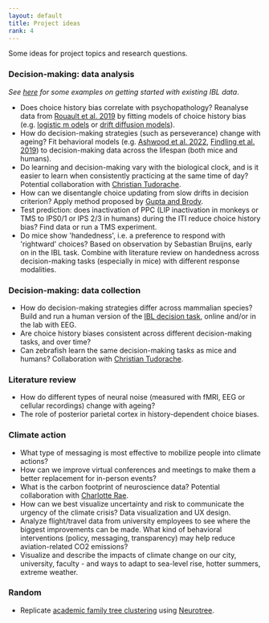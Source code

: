 ```yaml
---
layout: default
title: Project ideas
rank: 4
---
```


Some ideas for project topics and research questions.

### Decision-making: data analysis
_See [here](https://anne-urai.github.io/lab_wiki/IBLdata.html) for some examples on getting started with existing IBL data_.
- Does choice history bias correlate with psychopathology? Reanalyse data from [Rouault et al. 2019](https://doi.org/10.1016/j.biopsych.2017.12.017) by fitting models of choice history bias (e.g. [logistic m odels](https://www.nature.com/articles/ncomms14637) or [drift diffusion models](http://dx.doi.org/10.7554/eLife.46331)).
- How do decision-making strategies (such as perseverance) change with ageing? Fit behavioral models (e.g. [Ashwood et al. 2022](https://www.nature.com/articles/s41593-021-01007-z), [Findling et al. 2019](https://doi.org/10.1038/s41593-019-0518-9)) to decision-making data across the lifespan (both mice and humans).
- Do learning and decision-making vary with the biological clock, and is it easier to learn when consistently practicing at the same time of day? Potential collaboration with [Christian Tudorache](https://www.universiteitleiden.nl/en/staffmembers/christian-tudorache#tab-1).
- How can we disentangle choice updating from slow drifts in decision criterion? Apply method proposed by [Gupta and Brody](https://www.biorxiv.org/content/10.1101/2021.09.17.460767v1).
- Test prediction: does inactivation of PPC (LIP inactivation in monkeys or TMS to IPS0/1 or IPS 2/3 in humans) during the ITI reduce choice history bias? Find data or run a TMS experiment.
- Do mice show 'handedness', i.e. a preference to respond with 'rightward' choices? Based on observation by Sebastian Bruijns, early on in the IBL task. Combine with literature review on handedness across decision-making tasks (especially in mice) with different response modalities.

### Decision-making: data collection
- How do decision-making strategies differ across mammalian species? Build and run a human version of the [IBL decision task](https://elifesciences.org/articles/63711), online and/or in the lab with EEG. 
- Are choice history biases consistent across different decision-making tasks, and over time?
- Can zebrafish learn the same decision-making tasks as mice and humans? Collaboration with [Christian Tudorache](https://www.universiteitleiden.nl/en/staffmembers/christian-tudorache#tab-1).

### Literature review
- How do different types of neural noise (measured with fMRI, EEG or cellular recordings) change with ageing?
- The role of posterior parietal cortex in history-dependent choice biases.

### Climate action
- What type of messaging is most effective to mobilize people into climate actions? 
- How can we improve virtual conferences and meetings to make them a better replacement for in-person events?
- What is the carbon footprint of neuroscience data? Potential collaboration with [Charlotte Rae](https://profiles.sussex.ac.uk/p220408-charlotte-rae).
- How can we best visualize uncertainty and risk to communicate the urgency of the climate crisis? Data visualization and UX design.
- Analyze flight/travel data from university employees to see where the biggest improvements can be made. What kind of behavioral interventions  (policy, messaging, transparency) may help reduce aviation-related CO2 emissions?
- Visualize and describe the impacts of climate change on our city, university, faculty - and ways to adapt to sea-level rise, hotter summers, extreme weather.

### Random
- Replicate [academic family tree clustering](http://www.nature.com/news/majority-of-mathematicians-hail-from-just-24-scientific-families-1.20491) using [Neurotree](https://twitter.com/AnneEUrai/status/769270998965321728).
